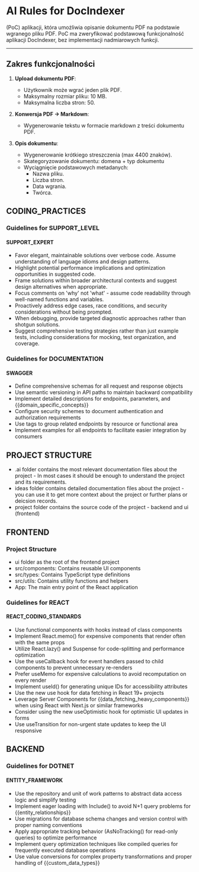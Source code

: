 # AI Rules for DocIndexer

(PoC) aplikacji, która umożliwia opisanie dokumentu PDF na podstawie wgranego pliku PDF. PoC ma zweryfikować podstawową funkcjonalność aplikacji DocIndexer, bez implementacji nadmiarowych funkcji.

---

## Zakres funkcjonalności
1. **Upload dokumentu PDF**:  
   - Użytkownik może wgrać jeden plik PDF.  
   - Maksymalny rozmiar pliku: 10 MB.  
   - Maksymalna liczba stron: 50.  

2. **Konwersja PDF → Markdown**:  
   - Wygenerowanie tekstu w formacie markdown z treści dokumentu PDF.  

3. **Opis dokumentu**:  
   - Wygenerowanie krótkiego streszczenia (max 4400 znaków).  
   - Skategoryzowanie dokumentu: domena + typ dokumentu
   - Wyciągnięcie podstawowych metadanych:  
     - Nazwa pliku.  
     - Liczba stron.  
     - Data wgrania.
     - Twórca.  

## CODING_PRACTICES

### Guidelines for SUPPORT_LEVEL

#### SUPPORT_EXPERT

- Favor elegant, maintainable solutions over verbose code. Assume understanding of language idioms and design patterns.
- Highlight potential performance implications and optimization opportunities in suggested code.
- Frame solutions within broader architectural contexts and suggest design alternatives when appropriate.
- Focus comments on 'why' not 'what' - assume code readability through well-named functions and variables.
- Proactively address edge cases, race conditions, and security considerations without being prompted.
- When debugging, provide targeted diagnostic approaches rather than shotgun solutions.
- Suggest comprehensive testing strategies rather than just example tests, including considerations for mocking, test organization, and coverage.


### Guidelines for DOCUMENTATION

#### SWAGGER

- Define comprehensive schemas for all request and response objects
- Use semantic versioning in API paths to maintain backward compatibility
- Implement detailed descriptions for endpoints, parameters, and {{domain_specific_concepts}}
- Configure security schemes to document authentication and authorization requirements
- Use tags to group related endpoints by resource or functional area
- Implement examples for all endpoints to facilitate easier integration by consumers

## PROJECT STRUCTURE
- .ai folder contains the most relevant documentation files about the project - In most cases it should be enough to understand the project and its requirements.
- ideas folder contains detailed documentation files about the project - you can use it to get more context about the project or further plans or deicsion records.
- project folder contains the source code of the project - backend and ui (frontend)

## FRONTEND
### Project Structure
- ui folder as the root of the frontend project
- src/components: Contains reusable UI components
- src/types: Contains TypeScript type definitions
- src/utils: Contains utility functions and helpers
- App: The main entry point of the React application

### Guidelines for REACT

#### REACT_CODING_STANDARDS

- Use functional components with hooks instead of class components
- Implement React.memo() for expensive components that render often with the same props
- Utilize React.lazy() and Suspense for code-splitting and performance optimization
- Use the useCallback hook for event handlers passed to child components to prevent unnecessary re-renders
- Prefer useMemo for expensive calculations to avoid recomputation on every render
- Implement useId() for generating unique IDs for accessibility attributes
- Use the new use hook for data fetching in React 19+ projects
- Leverage Server Components for {{data_fetching_heavy_components}} when using React with Next.js or similar frameworks
- Consider using the new useOptimistic hook for optimistic UI updates in forms
- Use useTransition for non-urgent state updates to keep the UI responsive


## BACKEND

### Guidelines for DOTNET

#### ENTITY_FRAMEWORK

- Use the repository and unit of work patterns to abstract data access logic and simplify testing
- Implement eager loading with Include() to avoid N+1 query problems for {{entity_relationships}}
- Use migrations for database schema changes and version control with proper naming conventions
- Apply appropriate tracking behavior (AsNoTracking() for read-only queries) to optimize performance
- Implement query optimization techniques like compiled queries for frequently executed database operations
- Use value conversions for complex property transformations and proper handling of {{custom_data_types}}


